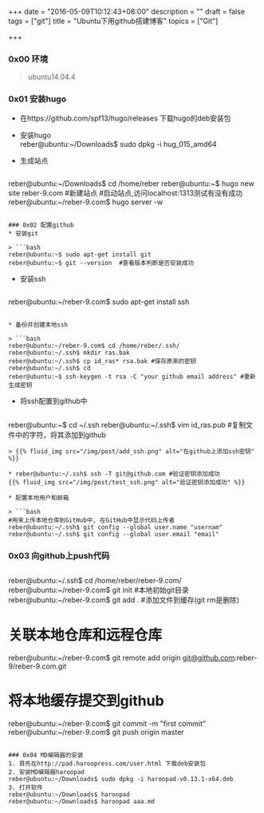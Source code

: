 +++
date = "2016-05-09T10:12:43+08:00"
description = ""
draft = false
tags = ["git"]
title = "Ubuntu下用github搭建博客"
topics = ["Git"]

+++

### 0x00 环境
> ubuntu14.04.4

### 0x01 安装hugo
* 在https://github.com/spf13/hugo/releases 下载hugo的deb安装包

* 安装hugo  
reber@ubuntu:~/Downloads$ sudo dpkg -i hug_015_amd64

* 生成站点

> ```bash
reber@ubuntu:~/Downloads$ cd /home/reber
reber@ubuntu:~$ hugo new site reber-9.com  #新建站点
#启动站点,访问localhost:1313测试有没有成功
reber@ubuntu:~/reber-9.com$ hugo server -w
```

### 0x02 配置github
* 安装git

> ```bash
reber@ubuntu:~$ sudo apt-get install git
reber@ubuntu:~$ git --version  #查看版本判断是否安装成功
```

* 安装ssh

> ```bash
reber@ubuntu:~/reber-9.com$ sudo apt-get install ssh
```

* 备份并创建本地ssh  

> ```bash
reber@ubuntu:~/reber-9.com$ cd /home/reber/.ssh/
reber@ubuntu:~/.ssh$ mkdir ras.bak
reber@ubuntu:~/.ssh$ cp id_ras* rsa.bak #保存原来的密钥
reber@ubuntu:~/.ssh$ cd
reber@ubuntu:~$ ssh-keygen -t rsa -C "your github email address" #重新生成密钥
```

* 将ssh配置到github中

> ```bash
reber@ubuntu:~$ cd ~/.ssh
reber@ubuntu:~/.ssh$ vim id_ras.pub  #复制文件中的字符，将其添加到github
```
> {{% fluid_img src="/img/post/add_ssh.png" alt="在github上添加ssh密钥" %}}

* reber@ubuntu:~/.ssh$ ssh -T git@github.com #验证密钥添加成功
{{% fluid_img src="/img/post/test_ssh.png" alt="验证密钥添加成功" %}}

* 配置本地用户和邮箱

> ```bash
#用来上传本地仓库到GitHub中, 在GitHub中显示代码上传者
reber@ubuntu:~/.ssh$ git config --global user.name "usernam"
reber@ubuntu:~/.ssh$ git config --global user.email "email"
```

### 0x03 向github上push代码
> ```bash
reber@ubuntu:~/.ssh$ cd /home/reber/reber-9.com/  
reber@ubuntu:~/reber-9.com$ git init #本地初始git目录
reber@ubuntu:~/reber-9.com$ git add .  #添加文件到缓存(git rm是删除)
# 关联本地仓库和远程仓库  
reber@ubuntu:~/reber-9.com$ git remote add origin git@github.com:reber-9/reber-9.com.git
# 将本地缓存提交到github  
reber@ubuntu:~/reber-9.com$ git commit -m "first commit"  
reber@ubuntu:~/reber-9.com$ git push origin master
```

### 0x04 MD编辑器的安装
1. 首先在http://pad.haroopress.com/user.html 下载deb安装包
2. 安装MD编辑器haroopad  
reber@ubuntu:~/Downloads$ sudo dpkg -i haroopad-v0.13.1-x64.deb
3. 打开软件  
reber@ubuntu:~/Downloads$ haroopad  
reber@ubuntu:~/Downloads$ haroopad aaa.md
